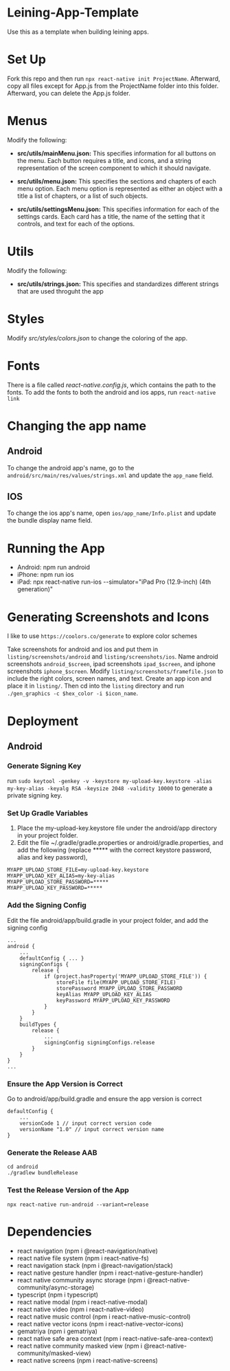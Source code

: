 # Leining-App-Template
Use this as a template when building leining apps.

# Set Up
Fork this repo and then run `npx react-native init ProjectName`. Afterward, copy all files except for App.js from the ProjectName folder into this folder. Afterward, you can delete the App.js folder.

# Menus
Modify the following:
- **src/utils/mainMenu.json:** This specifies information for all buttons on the menu. Each button requires a title, and icons, and a string representation of the screen component to which it should navigate.

- **src/utils/menu.json:** This specifies the sections and chapters of each menu option. Each menu option is represented as either an object with a title a list of chapters, or a list of such objects.

- **src/utils/settingsMenu.json:** This specifies information for each of the settings cards. Each card has a title, the name of the setting that it controls, and text for each of the options.

# Utils
Modify the following:
- **src/utils/strings.json:** This specifies and standardizes different strings that are used throguht the app

# Styles
Modify *src/styles/colors.json* to change the coloring of the app.

# Fonts
There is a file called *react-native.config.js*, which contains the path to the fonts. To add the fonts to both the android and ios apps, run `react-native link`

# Changing the app name
## Android
To change the android app's name, go to the `android/src/main/res/values/strings.xml` and update the `app_name` field.

## IOS
To change the ios app's name, open `ios/app_name/Info.plist` and update the bundle display name field.

# Running the App
- Android: npm run android
- iPhone: npm run ios
- iPad: npx react-native run-ios --simulator="iPad Pro (12.9-inch) (4th generation)"

# Generating Screenshots and Icons
I like to use `https://coolors.co/generate` to explore color schemes

Take screenshots for android and ios and put them in `listing/screenshots/android` and `listing/screenshots/ios`. Name android screenshots `android_$screen`, ipad screenshots `ipad_$screen`, and iphone screenshots `iphone_$screen`. Modify `listing/screenshots/framefile.json` to include the right colors, screen names, and text. Create an app icon and place it in `listing/`. Then cd into the `listing` directory and run `./gen_graphics -c $hex_color -i $icon_name`.

# Deployment
## Android
### Generate Signing Key
run `sudo keytool -genkey -v -keystore my-upload-key.keystore -alias my-key-alias -keyalg RSA -keysize 2048 -validity 10000` to generate a private signing key.

### Set Up Gradle Variables
1. Place the my-upload-key.keystore file under the android/app directory in your project folder.
2. Edit the file ~/.gradle/gradle.properties or android/gradle.properties, and add the following (replace ***** with the correct keystore password, alias and key password),
```
MYAPP_UPLOAD_STORE_FILE=my-upload-key.keystore
MYAPP_UPLOAD_KEY_ALIAS=my-key-alias
MYAPP_UPLOAD_STORE_PASSWORD=*****
MYAPP_UPLOAD_KEY_PASSWORD=*****
```
### Add the Signing Config
Edit the file android/app/build.gradle in your project folder, and add the signing config
```
...
android {
    ...
    defaultConfig { ... }
    signingConfigs {
        release {
            if (project.hasProperty('MYAPP_UPLOAD_STORE_FILE')) {
                storeFile file(MYAPP_UPLOAD_STORE_FILE)
                storePassword MYAPP_UPLOAD_STORE_PASSWORD
                keyAlias MYAPP_UPLOAD_KEY_ALIAS
                keyPassword MYAPP_UPLOAD_KEY_PASSWORD
            }
        }
    }
    buildTypes {
        release {
            ...
            signingConfig signingConfigs.release
        }
    }
}
...
```
### Ensure the App Version is Correct
Go to android/app/build.gradle and ensure the app version is correct
```
defaultConfig {
    ...
    versionCode 1 // input correct version code
    versionName "1.0" // input correct version name
}
```
### Generate the Release AAB
```
cd android
./gradlew bundleRelease
```

### Test the Release Version of the App
`npx react-native run-android --variant=release`

# Dependencies
- react navigation (npm i @react-navigation/native)
- react native file system (npm i react-native-fs)
- react navigation stack (npm i @react-navigation/stack)
- react native gesture handler (npm i react-native-gesture-handler)
- react native community async storage (npm i @react-native-community/async-storage)
- typescript (npm i typescript)
- react native modal (npm i react-native-modal)
- react native video (npm i react-native-video)
- react native music control (npm i react-native-music-control)
- react native vector icons (npm i react-native-vector-icons)
- gematriya (npm i gematriya)
- react native safe area context (npm i react-native-safe-area-context)
- react native community masked view (npm i @react-native-community/masked-view)
- react native screens (npm i react-native-screens)
